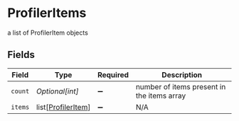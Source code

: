 # ProfilerItems

a list of ProfilerItem objects


## Fields

| Field                                                     | Type                                                      | Required                                                  | Description                                               |
| --------------------------------------------------------- | --------------------------------------------------------- | --------------------------------------------------------- | --------------------------------------------------------- |
| `count`                                                   | *Optional[int]*                                           | :heavy_minus_sign:                                        | number of items present in the items array                |
| `items`                                                   | list[[ProfilerItem](../../models/shared/profileritem.md)] | :heavy_minus_sign:                                        | N/A                                                       |
